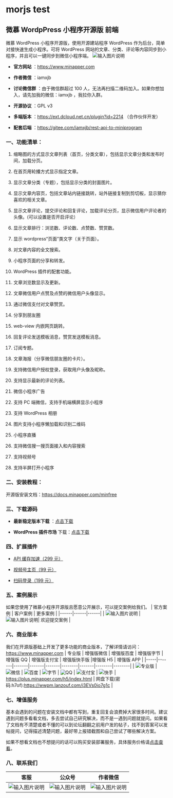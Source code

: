 # morjs test

## 微慕 WordpPress 小程序开源版 前端

微慕 WordPress 小程序开源版，使用开源建站程序 WordPress 作为后台，简单对接快速生成小程序。可将 WordPress 网站的文章、分类、评论等内容同步到小程序，并且可以一键同步到微信小程序端。
![输入图片说明](https://5xo2e5q2j9.k.topthink.com/lfs/cd9a8ff15f857cbfc85a2999d7dad7745ff2d6b9e327a86cba0fc46462cb1ca9)

- **官方网站** ：https://www.minapper.com

- **作者微信** ：iamxjb

- **讨论微信群** ：由于微信群超过 100 人，无法再扫描二维码加入。如果你想加入，请先加我的微信：iamxjb ，我拉你入群。

- **开源协议** ：GPL v3

- **多端版本** ：https://ext.dcloud.net.cn/plugin?id=2214 （合作伙伴开发）

- **配套后端** ：https://gitee.com/iamxjb/rest-api-to-miniprogram

### 一、功能清单：

1. 缩略图的方式显示文章列表（首页，分类文章），包括显示文章分类和发布时间，加载分页。

2. 在首页用轮播方式显示指定文章。

3. 显示文章分类（专题），包括显示分类的封面图片。

4. 显示文章内容页，包括文章站内链接跳转，站外链接复制到剪切板，显示猜你喜欢的相关文章。

5. 显示文章评论，提交评论和回复评论，加载评论分页，显示微信用户评论者的头像。(可以设置是否开启评论）

6. 显示文章排行：浏览数、评论数、点赞数、赞赏数。

7. 显示 wordpress“页面”类文字（关于页面）。

8. 对文章内容的全文搜索。

9. 小程序页面的分享和转发。

10. WordPress 插件的配套功能。

11. 文章浏览数显示及更新。

12. 文章微信用户点赞及点赞的微信用户头像显示。

13. 通过微信支付对文章赞赏。

14. 分享到朋友圈

15. web-view 内嵌网页跳转。

16. 回复评论发送模板消息，赞赏发送模板消息。

17. 订阅专题。

18. 文章海报（分享微信朋友圈的卡片）。

19. 支持微信用户授权登录，获取用户头像及昵称。

20. 支持显示最新的评论列表。

21. 微信小程序广告

22. 支持 PC 端微信，支持手机端横屏显示小程序

23. 支持 WordPress 相册

24. 图片支持小程序懒加载和识别二维码

25. 小程序直播

26. 支持微信搜一搜页面接入和内容搜索

27. 支持视频号

28. 支持半屏打开小程序

### 二、安装教程：

开源版安装文档：https://docs.minapper.com/minfree

### 三、下载源码

- **最新稳定版本下载** ：[点击下载](https://gitee.com/iamxjb/winxin-app-watch-life.net/releases)

- **WordPress 插件市场** 下载：[点击下载](https://wordpress.org/plugins/rest-api-to-miniprogram)

### 四、扩展插件

- [API 缓存加速（299 元）](https://shops.minapper.com/2036.html)

- [视频号主页（99 元）](https://shops.minapper.com/2192.html)

- [扫码登录（199 元）](https://shops.minapper.com/2167.html)

### 五、案例展示

如果您使用了微慕小程序开源版且愿意公开展示，可以提交案例给我们。
| 官方案例 | 客户案例 | 更多案例 |
|------|------|------|
| ![输入图片说明](https://gitee.com/iamxjb/rest-api-to-miniprogram/raw/master/imagesminfree.jpg) | ![输入图片说明](https://gitee.com/iamxjb/rest-api-to-miniprogram/raw/master/imagesminqiye.jpg)| 欢迎提交案例 |

### 六、商业版本

我们在开源版基础上开发了更多功能的商业版本，了解详情请访问：https://www.minapper.com
| 专业版 | 增强版微信 | 增强版百度 | 增强版字节 | 增强版 QQ | 增强版支付宝 | 增强版快手版 |增强版 H5 | 增强版 APP |
|-----|-------|-------|-------|-------|--------|-------|--------|--------|
| ![专业版](https://www.watch-life.net/images/minapper.jpg) | ![微信](https://www.watch-life.net/images/minapper-plus-wx.jpg) | ![百度](https://www.watch-life.net/images/minapper-plus-baidu.jpg) | ![字节](https://www.watch-life.net/images/minapper-plus-toutiao.jpg) | ![QQ](https://www.watch-life.net/images/minapper-plus-qq.jpg) | ![支付宝](https://www.watch-life.net/images/minapper-plus-alipay.jpg) | ![快手](https://www.watch-life.net/images/minapper-plus-kuaishou.jpg) | https://plus.minapper.com/h5/index.html | 网盘下载(密码:h7of):https://wwpm.lanzouf.com/i3EVs0io7g1c
|

### 七、增值服务

基本会遇到的问题在安装文档中都有写到，重复回复会浪费掉大家很多时间。建议遇到问题多看看文档，多去尝试自己研究解决，而不是一遇到问题就提问。如果看了文档有不清楚或者不懂的可以到论坛翻翻之前用户发的帖子，找不到答案可以发帖提问，记得描述清楚问题，最好带上报错截图和自己尝试了哪些解决方案。

如果不想看文档也不想提问的话可以购买安装部署服务，具体服务价格请[点击查看](https://www.minapper.com/fuwu)。

### 八、联系我们

| 客服                                                                                        | 公众号                                                                                    | 作者微信                                                            |
| ------------------------------------------------------------------------------------------- | ----------------------------------------------------------------------------------------- | ------------------------------------------------------------------- |
| ![输入图片说明](https://gitee.com/iamxjb/rest-api-to-miniprogram/raw/master/imagesqiye.jpg) | ![输入图片说明](https://gitee.com/iamxjb/rest-api-to-miniprogram/raw/master/imagesmp.jpg) | ![输入图片说明](https://www.watch-life.net/images/iamxjbweixin.jpg) |
